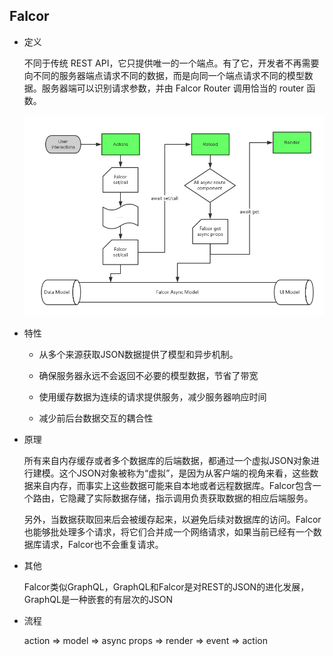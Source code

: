 ## Falcor

* 定义

    不同于传统 REST API，它只提供唯一的一个端点。有了它，开发者不再需要向不同的服务器端点请求不同的数据，而是向同一个端点请求不同的模型数据。服务器端可以识别请求参数，并由 Falcor Router 调用恰当的 router 函数。

    ![falcor](images/falcor.png)

* 特性

    - 从多个来源获取JSON数据提供了模型和异步机制。

    - 确保服务器永远不会返回不必要的模型数据，节省了带宽

    - 使用缓存数据为连续的请求提供服务，减少服务器响应时间

    - 减少前后台数据交互的耦合性

* 原理

    所有来自内存缓存或者多个数据库的后端数据，都通过一个虚拟JSON对象进行建模。这个JSON对象被称为“虚拟”，是因为从客户端的视角来看，这些数据来自内存，而事实上这些数据可能来自本地或者远程数据库。Falcor包含一个路由，它隐藏了实际数据存储，指示调用负责获取数据的相应后端服务。  

    另外，当数据获取回来后会被缓存起来，以避免后续对数据库的访问。Falcor也能够批处理多个请求，将它们合并成一个网络请求，如果当前已经有一个数据库请求，Falcor也不会重复请求。

* 其他

    Falcor类似GraphQL，GraphQL和Falcor是对REST的JSON的进化发展，GraphQL是一种嵌套的有层次的JSON

* 流程

  action => model => async props => render => event => action
